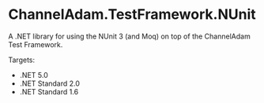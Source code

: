 # ChannelAdam.TestFramework.NUnit

A .NET library for using the NUnit 3 (and Moq) on top of the ChannelAdam Test Framework.

Targets:

- .NET 5.0
- .NET Standard 2.0
- .NET Standard 1.6
